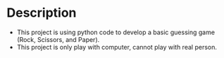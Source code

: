 # Description

- This project is using python code to develop a basic guessing game (Rock, Scissors, and Paper).
- This project is only play with computer, cannot play with real person.
